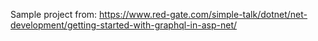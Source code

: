 Sample project from: https://www.red-gate.com/simple-talk/dotnet/net-development/getting-started-with-graphql-in-asp-net/